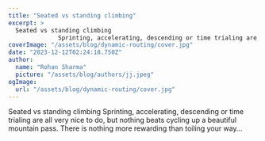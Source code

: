 ```yaml
---
title: "Seated vs standing climbing"
excerpt: >
  Seated vs standing climbing
              Sprinting, accelerating, descending or time trialing are all very nice to do, but nothing beats cycling up a beautiful mountain pass. There is nothing more rewa
coverImage: "/assets/blog/dynamic-routing/cover.jpg"
date: "2023-12-12T02:24:18.750Z"
author:
  name: "Rohan Sharma"
  picture: "/assets/blog/authors/jj.jpeg"
ogImage:
  url: "/assets/blog/dynamic-routing/cover.jpg"
---
```


Seated vs standing climbing
            Sprinting, accelerating, descending or time trialing are all very nice to do, but nothing beats cycling up a beautiful mountain pass. There is nothing more rewarding than toiling your way…